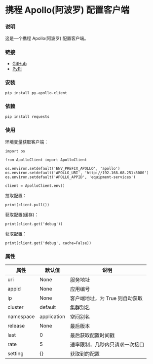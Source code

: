 # 携程 Apollo(阿波罗) 配置客户端

### 说明

这是一个携程 Apollo(阿波罗) 配置客户端。

### 链接

- [GitHub](https://github.com/ztj1993/py-apollo-client)
- [PyPI](https://pypi.org/project/py-apollo-client)

### 安装

```
pip install py-apollo-client
```

### 依赖

```
pip install requests
```

### 使用

环境变量获取客户端：

```
import os

from ApolloClient import ApolloClient

os.environ.setdefault('ENV_PREFIX_APOLLO', 'apollo')
os.environ.setdefault('APOLLO_URI', 'http://192.168.68.251:8080')
os.environ.setdefault('APOLLO_APPID', 'equipment-services')

client = ApolloClient.env()
```

拉取配置：

```
print(client.pull())
```

获取配置(缓存)：

```
print(client.get('debug'))
```

获取配置：

```
print(client.get('debug', cache=False))
```

### 属性

属性|默认值|说明
---|---|---
uri|None|服务地址
appid|None|应用编号
ip|None|客户端地址，为 True 则自动获取
cluster|default|集群别名
namespace|application|空间别名
release|None|最后版本
last|0|最后获取配置时间戳
rate|5|速率限制，几秒内只请求一次接口
setting|{}|获取到的配置
